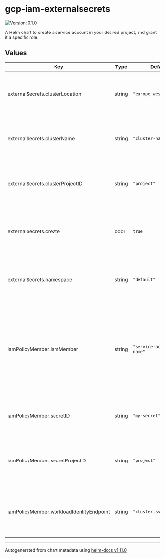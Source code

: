 # gcp-iam-externalsecrets

![Version: 0.1.0](https://img.shields.io/badge/Version-0.1.0-informational?style=flat-square)

A Helm chart to create a service account in your desired project, and grant it a specific role.

## Values

| Key | Type | Default | Description |
|-----|------|---------|-------------|
| externalSecrets.clusterLocation | string | `"europe-west3"` | Location of the cluster in which to create the External Secrets K8s resources |
| externalSecrets.clusterName | string | `"cluster-name"` | Name of the cluster in which to create the External Secrets K8s resources |
| externalSecrets.clusterProjectID | string | `"project"` | GCP Project of the cluster in which to create the External Secrets K8s resources |
| externalSecrets.create | bool | `true` | Wether to create both the SecretStore and the ExternalSecret K8s Resources |
| externalSecrets.namespace | string | `"default"` | K8s Namespace in which to create the External Secrets resources |
| iamPolicyMember.iamMember | string | `"service-account-name"` | Name of the GCP Service Account to create. The service account will be created under the same project as the cluster in order to allow Workload Identity to work |
| iamPolicyMember.secretID | string | `"my-secret"` | Secret ID that the created service account will have access to |
| iamPolicyMember.secretProjectID | string | `"project"` | GCP Project that contains the secret that the created service account will have access to |
| iamPolicyMember.workloadIdentityEndpoint | string | `"cluster.svc.id.goog"` | GCP Workload Identity namespace that External Secrets will use to authenticate against |

----------------------------------------------
Autogenerated from chart metadata using [helm-docs v1.11.0](https://github.com/norwoodj/helm-docs/releases/v1.11.0)

